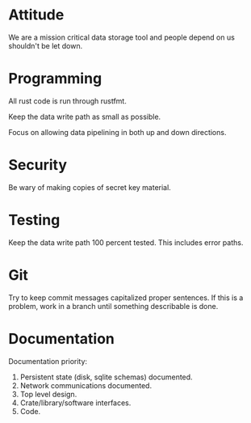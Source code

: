 # Attitude

We are a mission critical data storage tool and people 
depend on us shouldn't be let down. 

# Programming

All rust code is run through rustfmt.

Keep the data write path as small as possible.

Focus on allowing data pipelining in both up and down
directions.

# Security

Be wary of making copies of secret key material.

# Testing

Keep the data write path 100 percent tested. This includes error paths.

# Git

Try to keep commit messages capitalized proper sentences.
If this is a problem, work in a branch until something describable is done.

# Documentation

Documentation priority:

1. Persistent state (disk, sqlite schemas) documented.
2. Network communications documented.
3. Top level design.
4. Crate/library/software interfaces.
5. Code.